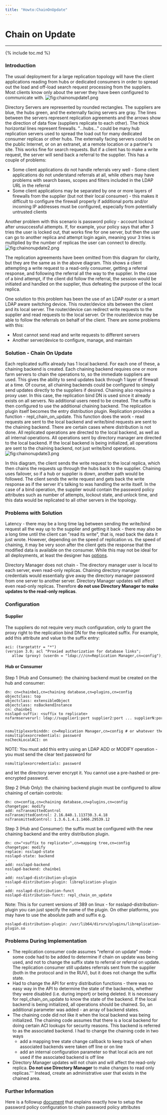 ```yaml
---
title: "Howto:ChainOnUpdate"
---
```


# Chain on Update
-----------------

{% include toc.md %}

### Introduction

The usual deployment for a large replication topology will have the client applications reading from hubs or dedicated consumers in order to spread out the load and off-load search request processing from the suppliers. Most clients know only about the server they have been configured to communicate with. ![](../../../images/chainonupdate1.png "fig:chainonupdate1.png")

Directory Servers are represented by rounded rectangles. The suppliers are blue, the hubs green, and the externally facing servers are gray. The lines between the servers represent replication agreements and the arrows show the direction of data flow (suppliers replicate to each other). The thick horizontal lines represent firewalls. "...hubs..." could be many hub replication servers used to spread the load out for many dedicated consumer replicas or other hubs. The externally facing servers could be on the public Internet, or on an extranet, at a remote location or a partner's site. This works fine for search requests. But if a client has to make a write request, the server will send back a referral to the supplier. This has a couple of problems:

-   Some client applications do not handle referrals very well - Some client applications do not understand referrals at all, while others may have problems with search bases, scopes and filters included in the LDAP URL in the referral
-   Some client applications may be separated by one or more layers of firewalls from the supplier (but not their local consumer) - this makes it difficult to configure the firewall properly if additional ports and/or incoming IP addresses must be configured, especially from potentially untrusted clients

Another problem with this scenario is password policy - account lockout after unsuccessful attempts. If, for example, your policy says that after 3 tries the user is locked out, that works fine for one server, but then the user can go to another replica and attempt login again, meaning your 3 tries is multiplied by the number of replicas the user can connect to directly. ![](../../../images/chainonupdate2.png "fig:chainonupdate2.png")

The replication agreements have been omitted from this diagram for clarity, but they are the same as in the above diagram. This shows a client attempting a write request to a read-only consumer, getting a referral response, and following the referral all the way to the supplier. In the case of a bind attempt, if the client did follow the referral, the session would be initiated and handled on the supplier, thus defeating the purpose of the local replica.

One solution to this problem has been the use of an LDAP router or a smart LDAP aware switching device. This router/device sits between the client and its local server. The router/device can redirect write requests to the supplier and read requests to the local server. Or the router/device may be able to follow the referrals on behalf of the client. There are some problems with this:

-   Most cannot send read and write requests to different servers
-   Another server/device to configure, manage, and maintain

### Solution - Chain On Update

Each replicated suffix already has 1 local backend. For each one of these, a chaining backend is created. Each chaining backend requires one or more farm servers to chain the operations to, so the immediate suppliers are used. This gives the ability to send updates back through 1 layer of firewall at a time. Of course, all chaining backends could be configured to simply send updates directly to the suppliers if desired. Chaining also requires a proxy user. In this case, the replication bind DN is used since it already exists on all servers. No additional users need to be created. The suffix is then configured to use the additional chaining backend. The replication plugin itself becomes the entry distribution plugin. Replication provides a function - repl\_chain\_on\_update. This function does the work - read requests are sent to the local backend and write/bind requests are sent to the chaining backend. There are certain cases where distribution is not done. All replicated operations are directed to the local backend, as well as all internal operations. All operations sent by directory manager are directed to the local backend. If the local backend is being initialized, all operations are sent to the chaining backend, not just write/bind operations. ![](../../../images/chainonupdate3.png "fig:chainonupdate3.png")

In this diagram, the client sends the write request to the local replica, which then chains the requests up through the hubs back to the supplier. Chaining uses failover, so if a hub or supplier is down, another path would be followed. The client sends the write request and gets back the write response as if the server it's talking to was handling the write itself. In the case of a bind operation, the supplier would contain the password policy attributes such as number of attempts, lockout state, and unlock time, and this data would be replicated to all other servers in the topology.

### Problems with Solution

Latency - there may be a long time lag between sending the write/bind request all the way up to the supplier and getting it back - there may also be a long time until the client can "read its write", that is, read back the data it just wrote. However, depending on the speed of replication vs. the speed of chaining, it may be very soon after the client gets the response that the modified data is available on the consumer. While this may not be ideal for all deployments, at least the designer has [options](../FAQ/mmrconsideredharmful.html).

Directory Manager does not chain - The directory manager user is local to each server, even read-only replicas. Chaining directory manager credentials would essentially give away the directory manager password from one server to another server. Directory Manager updates will affect even read-only replicas. Therefore **do not use Directory Manager to make updates to the read-only replicas**.

### Configuration

#### Supplier

The suppliers do not require very much configuration, only to grant the proxy right to the replication bind DN for the replicated suffix. For example, add this attribute and value to the suffix entry:

    aci: (targetattr = "*")(version 3.0; acl "Proxied authorization for database links";    
       allow (proxy) (userdn = "ldap:///cn=Replication Manager,cn=config");)    

#### Hub or Consumer

Step 1 (Hub and Consumer): the chaining backend must be created on the hub and consumer:

    dn: cn=chainbe1,cn=chaining database,cn=plugins,cn=config    
    objectclass: top    
    objectclass: extensibleObject    
    objectclass: nsBackendInstance    
    cn: chainbe1    
    nsslapd-suffix: <suffix to replicate>
    nsfarmserverurl: ldap://supplier1:port supplier2:port ... supplierN:port/ # also, ldaps can be used instead
                                                                              # of ldap for secure connections -
                                                                              # requires the secure port
    nsmultiplexorbinddn: cn=Replication Manager,cn=config # or whatever the replica bind DN is on the supplier
    nsmultiplexorcredentials: password    
    nsCheckLocalACI: on    

NOTE: You must add this entry using an LDAP ADD or MODIFY operation - you must send the clear text password for

    nsmultiplexorcredentials: password    

and let the directory server encrypt it. You cannot use a pre-hashed or pre-encrypted password.

Step 2 (Hub Only): the chaining backend plugin must be configured to allow chaining of certain controls:

    dn: cn=config,cn=chaining database,cn=plugins,cn=config    
    changetype: modify    
    add: nsTransmittedControl    
    nsTransmittedControl: 2.16.840.1.113730.3.4.18    
    nsTransmittedControl: 1.3.6.1.4.1.1466.29539.12    

Step 3 (Hub and Consumer): the suffix must be configured with the new chaining backend and the entry distribution plugin.

    dn: cn="<suffix to replicate>",cn=mapping tree,cn=config    
    changetype: modify    
    replace: nsslapd-state    
    nsslapd-state: backend    
    -    
    add: nsslapd-backend    
    nsslapd-backend: chainbe1    
    -    
    add: nsslapd-distribution-plugin    
    nsslapd-distribution-plugin: libreplication-plugin    
    -    
    add: nsslapd-distribution-funct    
    nsslapd-distribution-funct: repl_chain_on_update    

Note: This is for current versions of 389 on linux - for nsslapd-distribution-plugin you can just specify the name of the plugin. On other platforms, you may have to use the absolute path and suffix e.g.

    nsslapd-distribution-plugin: /usr/lib64/dirsrv/plugins/libreplication-plugin.so    

### Problems During Implementation

-   The replication consumer code assumes "referral on update" mode - some code had to be added to determine if chain on update was being used, and not to change the suffix state to referral or referral on update. The replication consumer still updates referrals sent from the supplier (both in the protocol and in the RUV), but it does not change the suffix state.
-   Had to change the API for entry distribution functions - there was no easy way in the API to determine the state of the backends, whether they were disabled (i.e. during import) or being deleted. It is necessary for repl\_chain\_on\_update to know the state of the backend. If the local backend is being initialized, all operations should be chained. So, an additional parameter was added - an array of backend states.
-   The chaining code did not like it when the local backend was being initialized. The chaining code assumes that there is a local backend for doing certain ACI lookups for security reasons. This backend is referred to as the associated backend. I had to change the chaining code in two ways
    -   add a mapping tree state change callback to keep track of when associated backends were taken off line or on line
    -   add an internal configuration parameter so that local acis are not used if the associated backend is off line
-   Directory Manager updates will not chain and will affect the read-only replica. **Do not use Directory Manager** to make changes to read only replicas.''' Instead, create an administrative user that exists in the chained area.

### Further Information

Here is a followup [document](howto-chain-pwpolicy.html) that explains exactly how to setup the password policy configuration to chain password policy attributes
